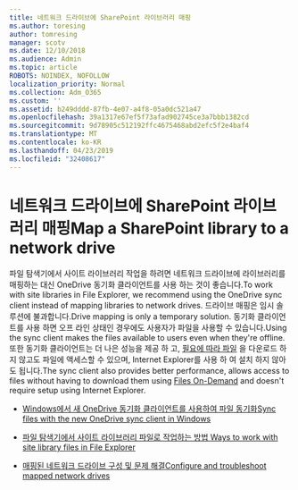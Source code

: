 ```yaml
---
title: 네트워크 드라이브에 SharePoint 라이브러리 매핑
ms.author: toresing
author: tomresing
manager: scotv
ms.date: 12/10/2018
ms.audience: Admin
ms.topic: article
ROBOTS: NOINDEX, NOFOLLOW
localization_priority: Normal
ms.collection: Adm_O365
ms.custom: ''
ms.assetid: b249dddd-87fb-4e07-a4f8-05a0dc521a47
ms.openlocfilehash: 39a1317e67ef5f73afad902745ce3a7bbb1382cd
ms.sourcegitcommit: 9d78905c512192ffc4675468abd2efc5f2e4baf4
ms.translationtype: MT
ms.contentlocale: ko-KR
ms.lasthandoff: 04/23/2019
ms.locfileid: "32408617"
---
```

# <a name="map-a-sharepoint-library-to-a-network-drive"></a><span data-ttu-id="de61b-102">네트워크 드라이브에 SharePoint 라이브러리 매핑</span><span class="sxs-lookup"><span data-stu-id="de61b-102">Map a SharePoint library to a network drive</span></span>

<span data-ttu-id="de61b-103">파일 탐색기에서 사이트 라이브러리 작업을 하려면 네트워크 드라이브에 라이브러리를 매핑하는 대신 OneDrive 동기화 클라이언트를 사용 하는 것이 좋습니다.</span><span class="sxs-lookup"><span data-stu-id="de61b-103">To work with site libraries in File Explorer, we recommend using the OneDrive sync client instead of mapping libraries to network drives.</span></span> <span data-ttu-id="de61b-104">드라이브 매핑은 임시 솔루션에 불과합니다.</span><span class="sxs-lookup"><span data-stu-id="de61b-104">Drive mapping is only a temporary solution.</span></span> <span data-ttu-id="de61b-105">동기화 클라이언트를 사용 하면 오프 라인 상태인 경우에도 사용자가 파일을 사용할 수 있습니다.</span><span class="sxs-lookup"><span data-stu-id="de61b-105">Using the sync client makes the files available to users even when they're offline.</span></span> <span data-ttu-id="de61b-106">또한 동기화 클라이언트는 더 나은 성능을 제공 하 고, [필요에 따라 파일](https://support.office.com/article/Learn-about-OneDrive-Files-On-Demand-0E6860D3-D9F3-4971-B321-7092438FB38E) 을 다운로드 하지 않고도 파일에 액세스할 수 있으며, Internet Explorer를 사용 하 여 설치 하지 않아도 됩니다.</span><span class="sxs-lookup"><span data-stu-id="de61b-106">The sync client also provides better performance, allows access to files without having to download them using [Files On-Demand](https://support.office.com/article/Learn-about-OneDrive-Files-On-Demand-0E6860D3-D9F3-4971-B321-7092438FB38E) and doesn't require setup using Internet Explorer.</span></span> 
  
- [<span data-ttu-id="de61b-107">Windows에서 새 OneDrive 동기화 클라이언트를 사용하여 파일 동기화</span><span class="sxs-lookup"><span data-stu-id="de61b-107">Sync files with the new OneDrive sync client in Windows</span></span>](https://go.microsoft.com/fwlink/?linkid=866427)
    
- [<span data-ttu-id="de61b-108"> 파일 탐색기에서 사이트 라이브러리 파일로 작업하는 방법 </span><span class="sxs-lookup"><span data-stu-id="de61b-108">Ways to work with site library files in File Explorer</span></span>](https://go.microsoft.com/fwlink/?linkid=866291)
    
- [<span data-ttu-id="de61b-109">매핑된 네트워크 드라이브 구성 및 문제 해결</span><span class="sxs-lookup"><span data-stu-id="de61b-109">Configure and troubleshoot mapped network drives</span></span>](https://support.microsoft.com/kb/2616712)
    

